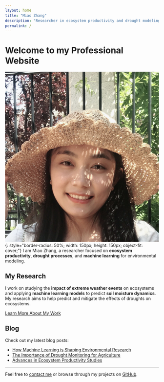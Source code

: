 ```yaml
---
layout: home
title: "Miao Zhang"
description: "Researcher in ecosystem productivity and drought modeling"
permalink: /
---
```


# Welcome to my Professional Website
![Miao Zhang](/assets/images/Miao.jpg){: style="border-radius: 50%; width: 150px; height: 150px; object-fit: cover;"}
I am Miao Zhang, a researcher focused on **ecosystem productivity**, **drought processes**, and **machine learning** for environmental modeling.

## My Research

I work on studying the **impact of extreme weather events** on ecosystems and applying **machine learning models** to predict **soil moisture dynamics**. My research aims to help predict and mitigate the effects of droughts on ecosystems.

[Learn More About My Work](#)

## Blog

Check out my latest blog posts:

- [How Machine Learning is Shaping Environmental Research](#)
- [The Importance of Drought Monitoring for Agriculture](#)
- [Advances in Ecosystem Productivity Studies](#)

---

Feel free to [contact me](#) or browse through my projects on [GitHub](https://github.com/miaozhang).
